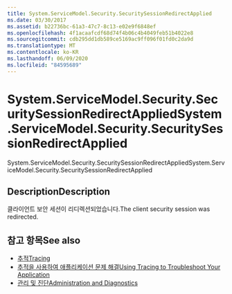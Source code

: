 ```yaml
---
title: System.ServiceModel.Security.SecuritySessionRedirectApplied
ms.date: 03/30/2017
ms.assetid: b22736bc-61a3-47c7-8c13-e02e9f6848ef
ms.openlocfilehash: 4f1acaafcdf68d74f4b06c4b4049feb51b4022e8
ms.sourcegitcommit: cdb295dd1db589ce5169ac9ff096f01fd0c2da9d
ms.translationtype: MT
ms.contentlocale: ko-KR
ms.lasthandoff: 06/09/2020
ms.locfileid: "84595689"
---
```

# <a name="systemservicemodelsecuritysecuritysessionredirectapplied"></a><span data-ttu-id="55f7e-102">System.ServiceModel.Security.SecuritySessionRedirectApplied</span><span class="sxs-lookup"><span data-stu-id="55f7e-102">System.ServiceModel.Security.SecuritySessionRedirectApplied</span></span>
<span data-ttu-id="55f7e-103">System.ServiceModel.Security.SecuritySessionRedirectApplied</span><span class="sxs-lookup"><span data-stu-id="55f7e-103">System.ServiceModel.Security.SecuritySessionRedirectApplied</span></span>  
  
## <a name="description"></a><span data-ttu-id="55f7e-104">Description</span><span class="sxs-lookup"><span data-stu-id="55f7e-104">Description</span></span>  
 <span data-ttu-id="55f7e-105">클라이언트 보안 세션이 리디렉션되었습니다.</span><span class="sxs-lookup"><span data-stu-id="55f7e-105">The client security session was redirected.</span></span>  
  
## <a name="see-also"></a><span data-ttu-id="55f7e-106">참고 항목</span><span class="sxs-lookup"><span data-stu-id="55f7e-106">See also</span></span>

- [<span data-ttu-id="55f7e-107">추적</span><span class="sxs-lookup"><span data-stu-id="55f7e-107">Tracing</span></span>](index.md)
- [<span data-ttu-id="55f7e-108">추적을 사용하여 애플리케이션 문제 해결</span><span class="sxs-lookup"><span data-stu-id="55f7e-108">Using Tracing to Troubleshoot Your Application</span></span>](using-tracing-to-troubleshoot-your-application.md)
- [<span data-ttu-id="55f7e-109">관리 및 진단</span><span class="sxs-lookup"><span data-stu-id="55f7e-109">Administration and Diagnostics</span></span>](../index.md)
